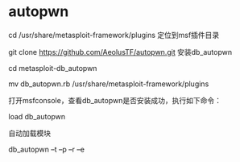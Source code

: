 # autopwn

cd /usr/share/metasploit-framework/plugins   定位到msf插件目录

git clone https://github.com/AeolusTF/autopwn.git  安装db_autopwn

cd metasploit-db_autopwn

mv db_autopwn.rb /usr/share/metasploit-framework/plugins

打开msfconsole，查看db_autopwn是否安装成功，执行如下命令：

load db_autopwn

自动加载模块

db_autopwn –t –p –r –e
